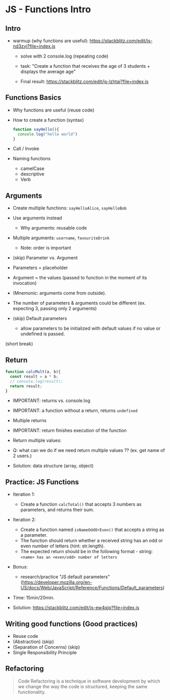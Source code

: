 

# JS - Functions Intro


<!--- 

Status: ready

Time: 1h

-->


## Intro 

- warmup (why functions are useful): https://stackblitz.com/edit/js-nd3zvj?file=index.js
  
  <!-- @Luis: fork -->
  <!-- @todo: improve example (do any operation that requires multiple lines (ex. any code from yesterday's lab)) -->


  - solve with 2 console.log (repeating code)
  - task: "Create a function that receives the age of 3 students + displays the average age"

  - Final result: https://stackblitz.com/edit/js-lzhtaj?file=index.js



## Functions Basics


- Why functions are useful (reuse code)

- How to create a function (syntax)
  
  ```js
  function sayHello(){
    console.log("hello world")
  }
  ```

- Call / Invoke

- Naming functions
  - camelCase
  - descriptive
  - Verb


## Arguments

- Create multiple functions: `sayHelloAlice`, `sayHelloBob`

- Use arguments instead
  - Why arguments: reusable code
  
- Multiple arguments: `username`, `favouriteDrink`
  - Note: order is important


- (skip) Parameter vs. Argument
- Parameters = placeholder
- Argument = the values (passed to function in the moment of its invocation)
- (Mnemonic: arguments come from outside).
- The number of parameters & arguments could be different (ex. expecting 3, passing only 2 arguments)


- (skip) Default parameters
  - allow parameters to be initialized with default values if no value or undefined is passed.


(short break)


## Return

<!-- Note: do example with calcMult -->

```js
function calcMult(a, b){
  const result = a * b;
  // console.log(result);
  return result;
}
```

- IMPORTANT: returns vs. console.log
- IMPORTANT: a function without a return, returns `undefined`

- Multiple returns
- IMPORTANT: return finishes execution of the function

- Return multiple values:
- Q: what can we do if we need return multiple values ??
  (ex. get name of 2 users.)
- Solution: data structure (array, object)



## Practice: JS Functions

  - Iteration 1:
    - Create a function `calcTotal()` that accepts 3 numbers as parameters, and returns their sum.

  - Iteration 2:
    - Create a function named `isNameOddOrEven()` that accepts a string as a parameter. 
    - The function should return whether a received string has an odd or even number of letters (hint: str.length).
    - The expected return should be in the following format - string: `<name> has an <even/odd> number of letters`

  - Bonus: 
    - research/practice "JS default parameters" (https://developer.mozilla.org/en-US/docs/Web/JavaScript/Reference/Functions/Default_parameters)


  - Time: 15min/20min.


  - Solution: https://stackblitz.com/edit/js-ew4qjq?file=index.js






## Writing good functions (Good practices)
  - Reuse code
  - (Abstraction) (skip)
  - (Separation of Concerns) (skip)
  - Single Responsibility Principle


## Refactoring

  > Code Refactoring is a technique in software development by which we change the way the code is structured, keeping the same functionality.


